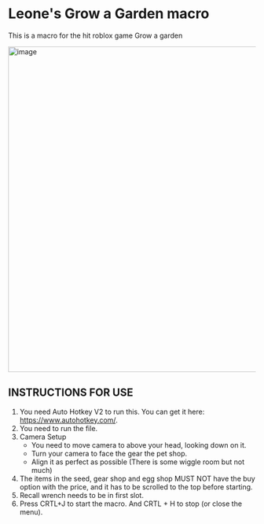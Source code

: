 # Leone's Grow a Garden macro
This is a macro for the hit roblox game Grow a garden

<img width="509" height="662" alt="image" src="https://github.com/user-attachments/assets/0defeb7e-9677-4b4e-8a68-32ea65567a09" />

## INSTRUCTIONS FOR USE
  1. You need Auto Hotkey V2 to run this. You can get it here: https://www.autohotkey.com/.
  2. You need to run the file.
  3. Camera Setup
     - You need to move camera to above your head, looking down on it.
     - Turn your camera to face the gear the pet shop.
     - Align it as perfect as possible (There is some wiggle room but not much)
  4. The items in the seed, gear shop and egg shop MUST NOT have the buy option with the price, and it has to be scrolled to the top before starting.
  5. Recall wrench needs to be in first slot.
  6. Press CRTL+J to start the macro. And CRTL + H to stop (or close the menu).
